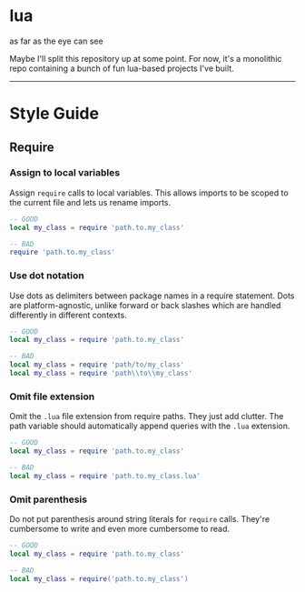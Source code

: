 # lua
as far as the eye can see

Maybe I'll split this repository up at some point. For now, it's a monolithic repo containing a
bunch of fun lua-based projects I've built.

----------------------------------------------------------------------------------------------------

# Style Guide

## Require

### Assign to local variables

Assign `require` calls to local variables. This allows imports to be scoped to the current file and
lets us rename imports.

```lua
-- GOOD
local my_class = require 'path.to.my_class'

-- BAD
require 'path.to.my_class'
```

### Use dot notation

Use dots as delimiters between package names in a require statement. Dots are platform-agnostic,
unlike forward or back slashes which are handled differently in different contexts.

```lua
-- GOOD
local my_class = require 'path.to.my_class'

-- BAD
local my_class = require 'path/to/my_class'
local my_class = require 'path\\to\\my_class'
```

### Omit file extension

Omit the `.lua` file extension from require paths. They just add clutter. The path variable should
automatically append queries with the `.lua` extension.

```lua
-- GOOD
local my_class = require 'path.to.my_class'

-- BAD
local my_class = require 'path.to.my_class.lua'
```

### Omit parenthesis

Do not put parenthesis around string literals for `require` calls. They're cumbersome to write and
even more cumbersome to read.

```lua
-- GOOD
local my_class = require 'path.to.my_class'

-- BAD
local my_class = require('path.to.my_class')
```
